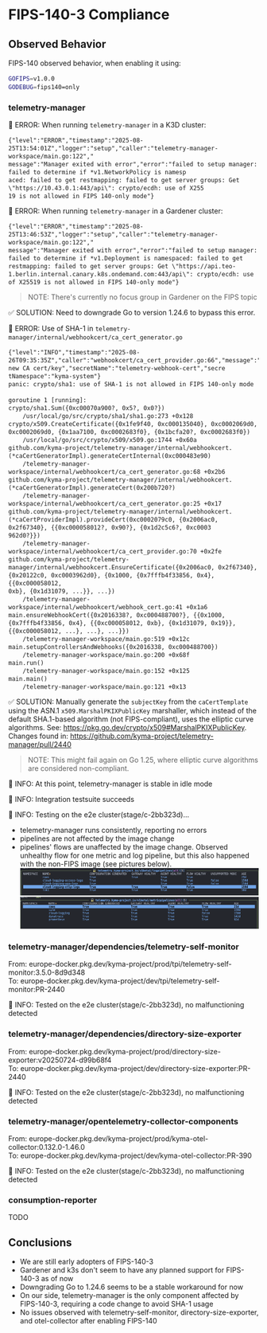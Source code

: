 # FIPS-140-3 Compliance

## Observed Behavior

FIPS-140 observed behavior, when enabling it using:
```bash
GOFIPS=v1.0.0
GODEBUG=fips140=only
```

### telemetry-manager

🛑 ERROR: When running `telemetry-manager` in a K3D cluster:

```
{"level":"ERROR","timestamp":"2025-08-25T13:54:01Z","logger":"setup","caller":"telemetry-manager-workspace/main.go:122","
message":"Manager exited with error","error":"failed to setup manager: failed to determine if *v1.NetworkPolicy is namesp
aced: failed to get restmapping: failed to get server groups: Get \"https://10.43.0.1:443/api\": crypto/ecdh: use of X255
19 is not allowed in FIPS 140-only mode"}
```

🛑 ERROR: When running `telemetry-manager` in a Gardener cluster:

```
{"level":"ERROR","timestamp":"2025-08-25T13:46:53Z","logger":"setup","caller":"telemetry-manager-workspace/main.go:122","
message":"Manager exited with error","error":"failed to setup manager: failed to determine if *v1.Deployment is namespaced: failed to get restmapping: failed to get server groups: Get \"https://api.teo-1.berlin.internal.canary.k8s.ondemand.com:443/api\": crypto/ecdh: use of X25519 is not allowed in FIPS 140-only mode"} 
```

> NOTE: There's currently no focus group in Gardener on the FIPS topic

✅ SOLUTION: Need to downgrade Go to version 1.24.6 to bypass this error.

🛑 ERROR: Use of SHA-1 in `telemetry-manager/internal/webhookcert/ca_cert_generator.go`
```
{"level":"INFO","timestamp":"2025-08-26T09:35:35Z","caller":"webhookcert/ca_cert_provider.go:66","message":"Generating new CA cert/key","secretName":"telemetry-webhook-cert","secre
tNamespace":"kyma-system"}                                                                                                                                                          
panic: crypto/sha1: use of SHA-1 is not allowed in FIPS 140-only mode                                                                                                               
                                                                                                                                                                                    
goroutine 1 [running]:                                                                                                                                                              
crypto/sha1.Sum({0xc00070a900?, 0x5?, 0x0?})                                                                                                                                        
    /usr/local/go/src/crypto/sha1/sha1.go:273 +0x128                                                                                                                                
crypto/x509.CreateCertificate({0x1fe9f40, 0xc000135040}, 0xc0002069d0, 0xc0002069d0, {0x1aa7100, 0xc0002683f0}, {0x1bcfa20?, 0xc0002683f0})                                         
    /usr/local/go/src/crypto/x509/x509.go:1744 +0x60a                                                                                                                               
github.com/kyma-project/telemetry-manager/internal/webhookcert.(*caCertGeneratorImpl).generateCertInternal(0xc000483e90)                                                            
    /telemetry-manager-workspace/internal/webhookcert/ca_cert_generator.go:68 +0x2b6                                                                                                
github.com/kyma-project/telemetry-manager/internal/webhookcert.(*caCertGeneratorImpl).generateCert(0x200b720?)                                                                      
    /telemetry-manager-workspace/internal/webhookcert/ca_cert_generator.go:25 +0x17                                                                                                 
github.com/kyma-project/telemetry-manager/internal/webhookcert.(*caCertProviderImpl).provideCert(0xc0002079c0, {0x2006ac0, 0x2f67340}, {{0xc000058012?, 0x90?}, {0x1d2c5c6?, 0xc0003
962d0?}})                                                                                                                                                                           
    /telemetry-manager-workspace/internal/webhookcert/ca_cert_provider.go:70 +0x2fe                                                                                                 
github.com/kyma-project/telemetry-manager/internal/webhookcert.EnsureCertificate({0x2006ac0, 0x2f67340}, {0x20122c0, 0xc0003962d0}, {0x1000, {0x7fffb4f33856, 0x4}, {{0xc000058012, 
0xb}, {0x1d31079, ...}}, ...})                                                                                                                                                      
    /telemetry-manager-workspace/internal/webhookcert/webhook_cert.go:41 +0x1a6                                                                                                     
main.ensureWebhookCert({0x2016338?, 0xc000488700?}, {{0x1000, {0x7fffb4f33856, 0x4}, {{0xc000058012, 0xb}, {0x1d31079, 0x19}}, {{0xc000058012, ...}, ...}, ...}})                   
    /telemetry-manager-workspace/main.go:519 +0x12c                                                                                                                                 
main.setupControllersAndWebhooks({0x2016338, 0xc000488700})                                                                                                                         
    /telemetry-manager-workspace/main.go:200 +0x68f                                                                                                                                 
main.run()                                                                                                                                                                          
    /telemetry-manager-workspace/main.go:152 +0x125                                                                                                                                 
main.main()                                                                                                                                                                         
    /telemetry-manager-workspace/main.go:121 +0x13 
```

✅ SOLUTION: Manually generate the `subjectKey` from the `caCertTemplate` using the ASN.1 `x509.MarshalPKIXPublicKey` marshaller, which instead of the default SHA.1-based algorithm (not FIPS-compliant), uses the elliptic curve algorithms. See: https://pkg.go.dev/crypto/x509#MarshalPKIXPublicKey. Changes found in: https://github.com/kyma-project/telemetry-manager/pull/2440

> NOTE: This might fail again on Go 1.25, where elliptic curve algorithms are considered non-compliant.

🔵 INFO: At this point, telemetry-manager is stable in idle mode

🔵 INFO: Integration testsuite succeeds

🔵 INFO: Testing on the e2e cluster(stage/c-2bb323d)...
- telemetry-manager runs consistently, reporting no errors
- pipelines are not affected by the image change
- pipelines' flows are unaffected by the image change. Observed unhealthy flow for one metric and log pipeline, but this also happened with the non-FIPS image (see pictures below).
![Log Pipelines](image.png)
![Metric Pipelines](image-1.png)

### telemetry-manager/dependencies/telemetry-self-monitor
From: europe-docker.pkg.dev/kyma-project/prod/tpi/telemetry-self-monitor:3.5.0-8d9d348 \
To: europe-docker.pkg.dev/kyma-project/dev/tpi/telemetry-self-monitor:PR-2440

🔵 INFO: Tested on the e2e cluster(stage/c-2bb323d), no malfunctioning detected

### telemetry-manager/dependencies/directory-size-exporter
From: europe-docker.pkg.dev/kyma-project/prod/directory-size-exporter:v20250724-d99b68f4 \
To: europe-docker.pkg.dev/kyma-project/dev/directory-size-exporter:PR-2440

🔵 INFO: Tested on the e2e cluster(stage/c-2bb323d), no malfunctioning detected

### telemetry-manager/opentelemetry-collector-components
From: europe-docker.pkg.dev/kyma-project/prod/kyma-otel-collector:0.132.0-1.46.0 \
To: europe-docker.pkg.dev/kyma-project/dev/kyma-otel-collector:PR-390

🔵 INFO: Tested on the e2e cluster(stage/c-2bb323d), no malfunctioning detected

### consumption-reporter

TODO

## Conclusions
- We are still early adopters of FIPS-140-3
- Gardener and k3s don't seem to have any planned support for FIPS-140-3 as of now
- Downgrading Go to 1.24.6 seems to be a stable workaround for now
- On our side, telemetry-manager is the only component affected by FIPS-140-3, requiring a code change to avoid SHA-1 usage
- No issues observed with telemetry-self-monitor, directory-size-exporter, and otel-collector after enabling FIPS-140